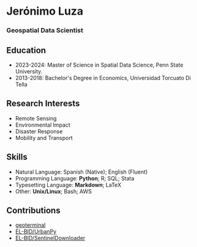 # Jerónimo Luza

### Geospatial Data Scientist

## Education

- 2023-2024: Master of Science in Spatial Data Science, Penn State University.
- 2013-2018: Bachelor's Degree in Economics, Universidad Torcuato Di Tella

## Research Interests

- Remote Sensing
- Environmental Impact
- Disaster Response
- Mobility and Transport

## Skills

- Natural Language: Spanish (Native); English (Fluent)
- Programming Language: **Python**; R; SQL; Stata
- Typesetting Language: **Markdown**; LaTeX
- Other: **Unix/Linux**; Bash; AWS

## Contributions

- [geoterminal](https://github.com/jeronimoluza/geoterminal)
- [EL-BID/UrbanPy](https://github.com/EL-BID/urbanpy)
- [EL-BID/SentinelDownloader](https://github.com/EL-BID/SentinelDownloader)
